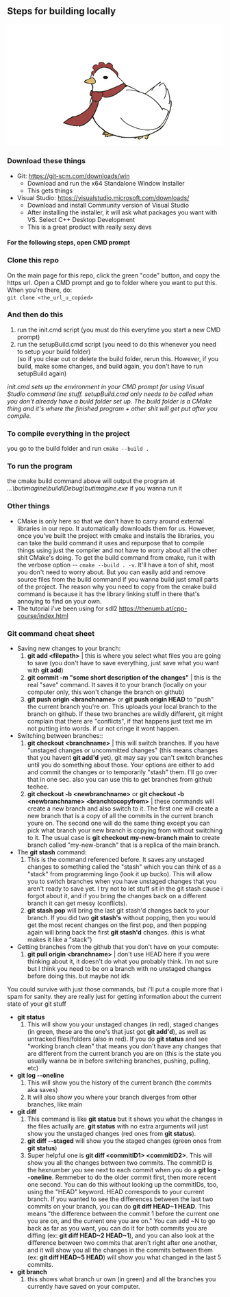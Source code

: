 ## Steps for building locally
![](https://github.com/jackb7890/butimagine/blob/main/hentie.gif)
### Download these things
- Git: https://git-scm.com/downloads/win
    - Download and run the x64 Standalone Window Installer
    - This gets things
- Visual Studio: https://visualstudio.microsoft.com/downloads/
    - Download and install Community version of Visual Studio
    - After installing the installer, it will ask what packages you
    want with VS. Select C++ Desktop Development
    - This is a great product with really sexy devs

#### For the following steps, open CMD prompt 

### Clone this repo
On the main page for this repo, click the green "code" button, and copy
the https url. Open a CMD prompt and go to folder where you want to put this.
When you're there, do:  
`git clone <the_url_u_copied>`

### And then do this
1. run the init.cmd script (you must do this everytime you start a new CMD prompt)
2. run the setupBuild.cmd script (you need to do this whenever you need to setup your build folder)  
(so if you clear out or delete the build folder, rerun this. However, if you build, make some changes, and build again, you don't have to run setupBuild again)


*init.cmd sets up the environment in your CMD prompt for using Visual Studio command line stuff. setupBuild.cmd only needs to be called when you don't already have a build folder set up. The build folder is a CMake thing and it's where the finished program + other shit will get put after you compile.*

### To compile everything in the project
you go to the build folder and run `cmake --build .`

### To run the program
the cmake build command above will output the program at *...\butimagine\build\Debug\butimagine.exe* if you wanna run it

### Other things
- CMake is only here so that we don't have to carry around external libraries in our repo. It automatically downloads them for us. However, once you've built the project with cmake and installs the libraries, you can take the build command it uses and repurpose that to compile things using just the compiler and not have to worry about all the other shit CMake's doing. To get the build command from cmake, run it with the verbose option -- `cmake --build . -v`. It'll have a ton of shit, most you don't need to worry about. But you can easily add and remove source files from the build command if you wanna build just small parts of the project. The reason why you need to copy from the cmake build command is because it has the library linking stuff in there that's annoying to find on your own.
- The tutorial i've been using for sdl2 https://thenumb.at/cpp-course/index.html

### Git command cheat sheet
- Saving new changes to your branch:
    1. **git add \<filepath\>** | this is where you select what files you are going to save (you don't have to save everything, just save what you want with **git add**)
    2. **git commit -m "some short description of the changes"** | this is the real "save" command. It saves it to your branch (locally on your computer only, this won't change the branch on github)
    3. **git push origin \<branchname\>** or **git push origin HEAD** to "push" the current branch you're on. This uploads your local branch to the branch on github. If these two branches are wildly different, git might complain that there are "conflicts", if that happens just text me im not putting into words. if ur not cringe it wont happen.
- Switching between branches::
    1. **git checkout \<branchname\>** | this will switch branches. If you have "unstaged changes or uncommitted changes" (this means changes that you havent **git add'd** yet), git may say you can't switch branches until you do something about those. Your options are either to add and commit the changes or to temporarily "stash" them. I'll go over that in one sec. also you can use this to get branches from github teehee.
    2. **git checkout -b \<newbranchname\>** or **git checkout -b \<newbranchname\> \<branchtocopyfrom\>** | these commands will create a new branch and also switch to it. The first one will create a new branch that is a copy of all the commits in the current branch youre on. The second one will do the same thing except you can pick what branch your new branch is copying from without switching to it. The usual case is **git checkout my-new-branch main** to create branch called "my-new-branch" that is a replica of the main branch.
- The **git stash** command:
    1. This is the command referenced before. It saves any unstaged changes to something called the "stash" which you can think of as a "stack" from programming lingo (look it up bucko). This will allow you to switch branches when you have unstaged changes that you aren't ready to save yet. I try not to let stuff sit in the git stash cause i forgot about it, and if you bring the changes back on a different branch it can get messy (conflicts).
    2. **git stash pop** will bring the last git stash'd changes back to your branch. If you did two **git stash's** without popping, then you would get the most recent changes on the first pop, and then popping again will bring back the first **git stash'd** changes. (this is what makes it like a "stack")
- Getting branches from the github that you don't have on your compute:
    1. **git pull origin \<branchname\>** | don't use HEAD here if you were thinking about it, it doesn't do what you probably think. I'm not sure but I think you need to be on a branch with no unstaged changes before doing this. but maybe not idk

You could survive with just those commands, but i'll put a couple more that i spam for sanity. they are really just for getting information about the current state of your git stuff

- **git status**
    1. This will show you your unstaged changes (in red), staged changes (in green, these are the one's that just got **git add'd**), as well as untracked files/folders (also in red). If you do **git status** and see "working branch clean" that means you don't have any changes that are different from the current branch you are on (this is the state you usually wanna be in before switching branches, pushing, pulling, etc)
- **git log --oneline**
    1. This will show you the history of the current branch (the commits aka saves)
    2. It will also show you where your branch diverges from other branches, like main
- **git diff**
    1. This command is like **git status** but it shows you what the changes in the files actually are. **git status** with no extra arguments will just show you the unstaged changes (red ones from **git status**).
    2. **git diff --staged** will show you the staged changes (green ones from **git status**)
    3. Super helpful one is **git diff \<commitID1\> \<commitID2\>**. This will show you all the changes between two commits. The commitID is the hexnumber you see next to each commit when you do a **git log --oneline**. Remmeber to do the older commit first, then more recent one second. You can do this without looking up the commitIDs, too, using the "HEAD" keyword. HEAD corresponds to your current branch. If you wanted to see the differences between the last two commits on your branch, you can do **git diff HEAD\~1 HEAD**. This means "the difference between the commit 1 before the current one you are on, and the current one you are on." You can add \~N to go back as far as you want, you can do it for both commits you are diffing (ex: **git diff HEAD\~2 HEAD\~1**), and you can also look at the difference between two commits that aren't right after one another, and it will show you all the changes in the commits between them (ex: **git diff HEAD\~5 HEAD**) will show you what changed in the last 5 commits.
- **git branch**
    1. this shows what branch ur own (in green) and all the branches you currently have saved on your computer.

